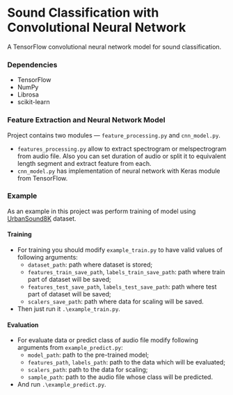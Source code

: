# Sound Classification with Convolutional Neural Network
A TensorFlow convolutional neural network model for sound classification.

### Dependencies
* TensorFlow
* NumPy
* Librosa
* scikit-learn

### Feature Extraction and Neural Network Model
Project contains two modules — `feature_processing.py` and `cnn_model.py`.
* `features_processing.py` allow to extract spectrogram or melspectrogram from audio file. Also you can set duration of audio
or split it to equivalent length segment and extract feature from each.
* `cnn_model.py` has implementation of neural network with Keras module from TensorFlow.

### Example
As an example in this project was perform training of model using [UrbanSound8K](https://zenodo.org/record/1203745#.XVQVe0dn1hF)
dataset.
#### Training
* For training you should modify `example_train.py` to have valid values of following arguments:
  * `dataset_path`: path where dataset is stored;
  * `features_train_save_path`, `labels_train_save_path`: path where train part of dataset will be saved;
  * `features_test_save_path`, `labels_test_save_path`: path where test part of dataset will be saved;
  * `scalers_save_path`: path where data for scaling will be saved.
* Then just run it `.\example_train.py`.
#### Evaluation
* For evaluate data or predict class of audio file modify following arguments from `example_predict.py`:
  * `model_path`: path to the pre-trained model;
  * `features_path`, `labels_path`: path to the data which will be evaluated;
  * `scalers_path`: path to the data for scaling;
  * `sample_path`: path to the audio file whose class will be predicted.
* And run `.\example_predict.py`.
